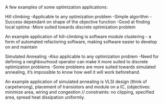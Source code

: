 A few examples of some optimization applications:

Hill climbing
	-Applicable to any optimization problem
	-Simple algorithm
	-Success dependant on shape of the objective function
	-Good at finding local optima
	-More suited towards discrete optimization problem

An example application of hill-climbing is software module clustering - a form of automated refactoring software, making software easier to develop on and maintain

Simulated Annealing 
	-Also applicable to any optimization problem
	-Need for defining a neighbourhood operator can make it more suited to discrete optimization problems
	-Some problems are more suited towards simulated annealing, it’s impossible to know how well it will work beforehand.

An example application of simulated annealing is VLSI design (think of carpetwrong), placement of transistors and module on a IC, (objectives: minimize area, wiring and congestion // constraints: no clipping, specified area, spread heat dissipation uniformly.

